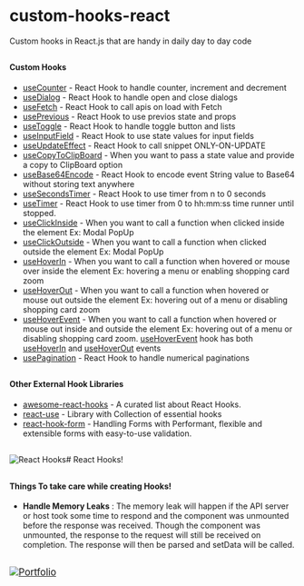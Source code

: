 # custom-hooks-react

Custom hooks in React.js that are handy in daily day to day code

##

#### Custom Hooks

- [useCounter](https://github.com/nivethjunnithan/custom-hooks-react/blob/master/hooks/useCounter.jsx) - React Hook to handle counter, increment and decrement
- [useDialog](https://github.com/nivethjunnithan/custom-hooks-react/blob/master/hooks/useDialog.jsx) - React Hook to handle open and close dialogs
- [useFetch](https://github.com/nivethjunnithan/custom-hooks-react/blob/master/hooks/useFetch.jsx) - React Hook to call apis on load with Fetch
- [usePrevious](https://github.com/nivethjunnithan/custom-hooks-react/blob/master/hooks/usePrevious.jsx) - React Hook to use previos state and props
- [useToggle](https://github.com/nivethjunnithan/custom-hooks-react/blob/master/hooks/useToggle.jsx) - React Hook to handle toggle button and lists
- [useInputField](https://github.com/nivethjunnithan/custom-hooks-react/blob/master/hooks/useInputField.jsx) - React Hook to use state values for input fields
- [useUpdateEffect](https://github.com/nivethjunnithan/custom-hooks-react/blob/master/hooks/useClickOutside.jsx) - React Hook to call snippet ONLY-ON-UPDATE
- [useCopyToClipBoard](https://github.com/nivethjunnithan/custom-hooks-react/blob/master/hooks/useCopyToClipBoard.jsx) - When you want to pass a state value and provide a copy to ClipBoard option
- [useBase64Encode](https://github.com/nivethjunnithan/custom-hooks-react/blob/master/hooks/useBase64Encode.jsx) - React Hook to encode event String value to Base64 without storing text anywhere
- [useSecondsTimer](https://github.com/nivethjunnithan/custom-hooks-react/blob/master/hooks/useSecondsTimer.jsx) - React Hook to use timer from n to 0 seconds
- [useTimer](https://github.com/nivethjunnithan/custom-hooks-react/blob/master/hooks/useTimer.jsx) - React Hook to use timer from 0 to hh:mm:ss time runner until stopped.
- [useClickInside](https://github.com/nivethjunnithan/custom-hooks-react/blob/master/hooks/useClickInside.jsx) - When you want to call a function when clicked inside the element Ex: Modal PopUp
- [useClickOutside](https://github.com/nivethjunnithan/custom-hooks-react/blob/master/hooks/useClickOutside.jsx) - When you want to call a function when clicked outside the element Ex: Modal PopUp
- [useHoverIn](https://github.com/nivethjunnithan/custom-hooks-react/blob/master/hooks/useHoverIn.jsx) - When you want to call a function when hovered or mouse over inside the element Ex: hovering a menu or enabling shopping card zoom
- [useHoverOut](https://github.com/nivethjunnithan/custom-hooks-react/blob/master/hooks/useHoverOut.jsx) - When you want to call a function when hovered or mouse out outside the element Ex: hovering out of a menu or disabling shopping card zoom
- [useHoverEvent](https://github.com/nivethjunnithan/custom-hooks-react/blob/master/hooks/useHoverEvent.jsx) - When you want to call a function when hovered or mouse out inside and outside the element Ex: hovering out of a menu or disabling shopping card zoom.
  [useHoverEvent](https://github.com/nivethjunnithan/custom-hooks-react/blob/master/hooks/useHoverEvent.js) hook has both [useHoverIn](https://github.com/nivethjunnithan/custom-hooks-react/blob/master/hooks/useHoverIn.js) and [useHoverOut](https://github.com/nivethjunnithan/custom-hooks-react/blob/master/hooks/useHoverOut.js) events
- [usePagination](https://github.com/nivethjunnithan/custom-hooks-react/blob/master/hooks/usePagination.jsx) - React Hook to handle numerical paginations

##

##

#### Other External Hook Libraries

- [awesome-react-hooks](https://github.com/glauberfc/awesome-react-hooks) - A curated list about React Hooks.
- [react-use](https://github.com/streamich/react-use) - Library with Collection of essential hooks
- [react-hook-form](https://github.com/react-hook-form/react-hook-form) - Handling Forms with Performant, flexible and extensible forms with easy-to-use validation.

##

##

![React Hooks](https://miro.medium.com/max/3840/1*CcTWyKvkq7IH6Of0Sq0pQQ.png)# React Hooks!

##

##

#### Things To take care while creating Hooks!

- **Handle Memory Leaks** : The memory leak will happen if the API server or host took some time to respond and the component was unmounted before the response was received. Though the component was unmounted, the response to the request will still be received on completion. The response will then be parsed and setData will be called.

##

##

  <a href="https://nivethjunnithan.github.io/" target="_blank">
  <img align="center" src="https://img.shields.io/badge/nivethjunnithan-181717?style=flat-square&logo=github" alt="Portfolio" style="vertical-align: middle; font-size: larger;"/>
  </a>
